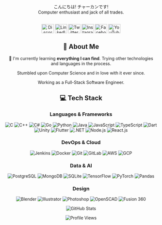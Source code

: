 
<div id="introduction" align="center">
  こんにちは!
  チャーカンです!
  <br />
  Computer enthusiast and jack of all trades.
  
  <br />
  <br />
  
  <a href="https://discordapp.com/users/326659993606553600" target="_blank"><img src="https://raw.githubusercontent.com/rahuldkjain/github-profile-readme-generator/master/src/images/icons/Social/discord.svg" alt="Discord" height="30" width="40" /></a>
  <a href="https://linkedin.com/in/crosline" target="_blank"><img src="https://raw.githubusercontent.com/rahuldkjain/github-profile-readme-generator/master/src/images/icons/Social/linked-in-alt.svg" alt="LinkedIn" height="30" width="40" /></a>
  <a href="https://twitter.com/cagkansan" target="_blank"><img src="https://raw.githubusercontent.com/rahuldkjain/github-profile-readme-generator/master/src/images/icons/Social/twitter.svg" alt="Twitter" height="30" width="40" /></a>
  <a href="https://instagram.com/croslines" target="_blank"><img src="https://raw.githubusercontent.com/rahuldkjain/github-profile-readme-generator/master/src/images/icons/Social/instagram.svg" alt="Instagram" height="30" width="40" /></a>
  <a href="https://fb.com/croslines" target="_blank"><img src="https://raw.githubusercontent.com/rahuldkjain/github-profile-readme-generator/master/src/images/icons/Social/facebook.svg" alt="Facebook" height="30" width="40" /></a>
  <a href="https://www.youtube.com/c/çağkan çağlayanel" target="_blank"><img src="https://raw.githubusercontent.com/rahuldkjain/github-profile-readme-generator/master/src/images/icons/Social/youtube.svg" alt="YouTube" height="30" width="40" /></a>
</div>

<div id="about" align="center">

## 🚀 About Me
🌱 I'm currently learning **everything I can find**. Trying other technologies and languages in the process.

Stumbled upon Computer Science and in love with it ever since.

Working as a Full-Stack Software Engineer.
</div>

<div id="tech stack" align="center">

  ## 💻 Tech Stack
  
  ### Languages & Frameworks
  ![C](https://img.shields.io/badge/-C-A8B9CC?style=flat-square&logo=c&logoColor=white)
  ![C++](https://img.shields.io/badge/-C++-00599C?style=flat-square&logo=c%2B%2B&logoColor=white)
  ![C#](https://img.shields.io/badge/-C%23-239120?style=flat-square&logo=c-sharp&logoColor=white)
  ![Go](https://img.shields.io/badge/-Go-00ADD8?style=flat-square&logo=go&logoColor=white)
  ![Python](https://img.shields.io/badge/-Python-3776AB?style=flat-square&logo=python&logoColor=white)
  ![Java](https://img.shields.io/badge/-Java-007396?style=flat-square&logo=openjdk&logoColor=white)
  ![JavaScript](https://img.shields.io/badge/-JavaScript-F7DF1E?style=flat-square&logo=javascript&logoColor=black)
  ![TypeScript](https://img.shields.io/badge/-TypeScript-3178C6?style=flat-square&logo=typescript&logoColor=white)
  ![Dart](https://img.shields.io/badge/-Dart-0175C2?style=flat-square&logo=dart&logoColor=white)
  <br />
  ![Unity](https://img.shields.io/badge/-Unity-000000?style=flat-square&logo=unity&logoColor=white)
  ![Flutter](https://img.shields.io/badge/-Flutter-02569B?style=flat-square&logo=flutter&logoColor=white)
  ![.NET](https://img.shields.io/badge/-.NET-512BD4?style=flat-square&logo=.net&logoColor=white)
  ![Node.js](https://img.shields.io/badge/-Node.js-339933?style=flat-square&logo=node.js&logoColor=white)
  ![React.js](https://img.shields.io/badge/-ReactJs-61DAFB?style=flat-square&logo=react&logoColor=black)
  
  ### DevOps & Cloud
  ![Jenkins](https://img.shields.io/badge/-Jenkins-D24939?style=flat-square&logo=jenkins&logoColor=white)
  ![Docker](https://img.shields.io/badge/-Docker-2496ED?style=flat-square&logo=docker&logoColor=white)
  ![Git](https://img.shields.io/badge/-Git-F05032?style=flat-square&logo=git&logoColor=white)
  ![GitLab](https://img.shields.io/badge/-GitLab-FCA121?style=flat-square&logo=gitlab&logoColor=white)
  ![AWS](https://img.shields.io/badge/-AWS-232F3E?style=flat-square&logo=amazon-web-services&logoColor=white)
  ![GCP](https://img.shields.io/badge/-GCP-4285F4?style=flat-square&logo=google-cloud&logoColor=white)
  
  ### Data & AI
  ![PostgreSQL](https://img.shields.io/badge/-PostgreSQL-336791?style=flat-square&logo=postgresql&logoColor=white)
  ![MongoDB](https://img.shields.io/badge/-MongoDB-47A248?style=flat-square&logo=mongodb&logoColor=white)
  ![SQLite](https://img.shields.io/badge/-SQLite-003B57?style=flat-square&logo=sqlite&logoColor=white)
  ![TensorFlow](https://img.shields.io/badge/-TensorFlow-FF6F00?style=flat-square&logo=tensorflow&logoColor=white)
  ![PyTorch](https://img.shields.io/badge/-PyTorch-EE4C2C?style=flat-square&logo=pytorch&logoColor=white)
  ![Pandas](https://img.shields.io/badge/-Pandas-150458?style=flat-square&logo=pandas&logoColor=white)
  
  ### Design
  ![Blender](https://img.shields.io/badge/-Blender-F5792A?style=flat-square&logo=blender&logoColor=white)
  ![Illustrator](https://img.shields.io/badge/-Illustrator-FF9A00?style=flat-square&logo=adobe-illustrator&logoColor=white)
  ![Photoshop](https://img.shields.io/badge/-Photoshop-31A8FF?style=flat-square&logo=adobe-photoshop&logoColor=white)
  ![OpenSCAD](https://img.shields.io/badge/-OpenSCAD-5C93C4?style=flat-square&logo=openscad&logoColor=white)
  ![Fusion 360](https://img.shields.io/badge/-Fusion%20360-FF6D00?style=flat-square&logo=autodesk&logoColor=white)

</div>

<div id="stats" align="center">
  
  ![GitHub Stats](https://github-readme-stats.vercel.app/api?username=crosline&show_icons=true&theme=transparent&locale=en)
    
  ![Profile Views](https://komarev.com/ghpvc/?username=crosline&label=Profile%20views&color=0e75b6&style=flat)

</div>
